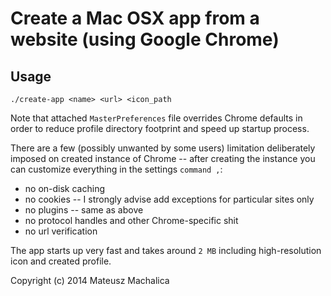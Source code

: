 Create a Mac OSX app from a website (using Google Chrome)
=========================================================

Usage
-----

    ./create-app <name> <url> <icon_path

Note that attached `MasterPreferences` file overrides Chrome defaults in order
to reduce profile directory footprint and speed up startup process.

There are a few (possibly unwanted by some users) limitation deliberately
imposed on created instance of Chrome -- after creating the instance you can
customize everything in the settings `command ,`:
* no on-disk caching
* no cookies -- I strongly advise add exceptions for particular sites only
* no plugins -- same as above
* no protocol handles and other Chrome-specific shit
* no url verification

The app starts up very fast and takes around `2 MB` including
high-resolution icon and created profile.

Copyright (c) 2014 Mateusz Machalica
